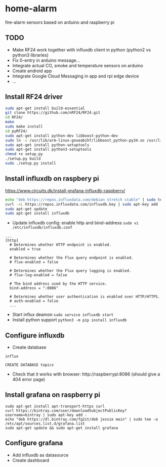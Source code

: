 # home-alarm
fire-alarm sensors based on arduino and raspberry pi

## TODO
* Make RF24 work together with influxdb client in python (python2 vs  python3 libraries)
* Fix 0-entry in arduino message...
* Integrate actual CO, smoke and temperature sensors on arduino
* Create android app
* Integrate Google Cloud Messaging in app and rpi edge device
* ...

## Install RF24 driver
```bash
sudo apt-get install build-essential
git clone https://github.com/nRF24/RF24.git
cd RF24/
make
sudo make install
cd pyRF24/
sudo apt-get install python-dev libboost-python-dev 
sudo ln -s /usr/lib/arm-linux-gnueabihf/libboost_python-py34.so /usr/lib/arm-linux-gnueabihf/libboost_python3.so
sudo apt-get install python-setuptools 
sudo apt-get install python3-setuptools 
chmod +x setup.py 
./setup.py build
sudo ./setup.py install
```

## Install influxdb on raspbery pi
https://www.circuits.dk/install-grafana-influxdb-raspberry/
```bash
echo "deb https://repos.influxdata.com/debian stretch stable" | sudo tee /etc/apt/sources.list.d/influxdb.list
curl -sL https://repos.influxdata.com/influxdb.key | sudo apt-key add
sudo apt-get update
sudo apt-get install influxdb
```
* Update influxdb config: enable http and bind-address
```sudo vi /etc/influxdb/influxdb.conf```
```
...
[http]
  # Determines whether HTTP endpoint is enabled.
  enabled = true

  # Determines whether the Flux query endpoint is enabled.
  # flux-enabled = false

  # Determines whether the Flux query logging is enabled.
  # flux-log-enabled = false

  # The bind address used by the HTTP service.
  bind-address = ":8086"

  # Determines whether user authentication is enabled over HTTP/HTTPS.
  # auth-enabled = false
  ...
```
* Start influx deamon ```sudo service influxdb start```
* Install python support ```python3 -m pip install influxdb```


## Configure influxdb
* Create database
```
influx

CREATE DATABASE topics
```
* Check that it works with browser: http://raspberrypi:8086 (should give a 404 error page)


## Install grafana on raspberry pi
```
sudo apt-get install apt-transport-https curl
curl https://bintray.com/user/downloadSubjectPublicKey?username=bintray | sudo apt-key add -
echo "deb https://dl.bintray.com/fg2it/deb jessie main" | sudo tee -a /etc/apt/sources.list.d/grafana.list
sudo apt-get update && sudo apt-get install grafana
```

## Configure grafana
* Add influxdb as datasource
* Create dashboard
